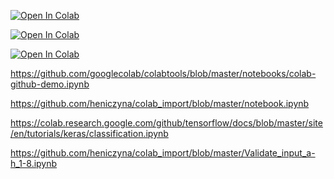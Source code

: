 [![Open In Colab](https://colab.research.google.com/assets/colab-badge.svg)](https://colab.research.google.com/github/heniczyna/colab_import/blob/master/notebook.ipynb)

[![Open In Colab](https://colab.research.google.com/assets/colab-badge.svg)](https://colab.research.google.com/github/googlecolab/colabtools/blob/master/notebooks/colab-github-demo.ipynb)

[![Open In Colab](https://colab.research.google.com/assets/colab-badge.svg)](https://colab.research.google.com/github/heniczyna/colab_import/blob/master/Validate_input_a-h_1-8.ipynb)

https://github.com/googlecolab/colabtools/blob/master/notebooks/colab-github-demo.ipynb

https://github.com/heniczyna/colab_import/blob/master/notebook.ipynb

https://colab.research.google.com/github/tensorflow/docs/blob/master/site/en/tutorials/keras/classification.ipynb

https://github.com/heniczyna/colab_import/blob/master/Validate_input_a-h_1-8.ipynb
